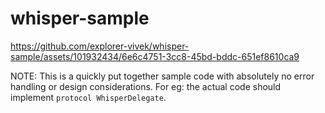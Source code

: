 # whisper-sample

 https://github.com/explorer-vivek/whisper-sample/assets/101932434/6e6c4751-3cc8-45bd-bddc-651ef8610ca9

 NOTE: This is a quickly put together sample code with absolutely no error handling or design considerations. For eg: the actual code should implement `protocol WhisperDelegate`.

